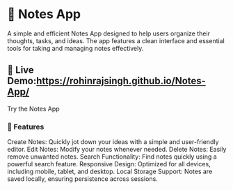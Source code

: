 # 📝 Notes App
A simple and efficient Notes App designed to help users organize their thoughts, tasks, and ideas. The app features a clean interface and essential tools for taking and managing notes effectively.

## 🔗 Live Demo:https://rohinrajsingh.github.io/Notes-App/
Try the Notes App

### 🚀 Features
Create Notes: Quickly jot down your ideas with a simple and user-friendly editor.
Edit Notes: Modify your notes whenever needed.
Delete Notes: Easily remove unwanted notes.
Search Functionality: Find notes quickly using a powerful search feature.
Responsive Design: Optimized for all devices, including mobile, tablet, and desktop.
Local Storage Support: Notes are saved locally, ensuring persistence across sessions.
